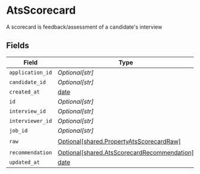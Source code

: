 # AtsScorecard

A scorecard is feedback/assessment of a candidate's interview


## Fields

| Field                                                                                                | Type                                                                                                 | Required                                                                                             | Description                                                                                          |
| ---------------------------------------------------------------------------------------------------- | ---------------------------------------------------------------------------------------------------- | ---------------------------------------------------------------------------------------------------- | ---------------------------------------------------------------------------------------------------- |
| `application_id`                                                                                     | *Optional[str]*                                                                                      | :heavy_minus_sign:                                                                                   | N/A                                                                                                  |
| `candidate_id`                                                                                       | *Optional[str]*                                                                                      | :heavy_minus_sign:                                                                                   | N/A                                                                                                  |
| `created_at`                                                                                         | [date](https://docs.python.org/3/library/datetime.html#date-objects)                                 | :heavy_minus_sign:                                                                                   | N/A                                                                                                  |
| `id`                                                                                                 | *Optional[str]*                                                                                      | :heavy_minus_sign:                                                                                   | N/A                                                                                                  |
| `interview_id`                                                                                       | *Optional[str]*                                                                                      | :heavy_minus_sign:                                                                                   | N/A                                                                                                  |
| `interviewer_id`                                                                                     | *Optional[str]*                                                                                      | :heavy_minus_sign:                                                                                   | N/A                                                                                                  |
| `job_id`                                                                                             | *Optional[str]*                                                                                      | :heavy_minus_sign:                                                                                   | N/A                                                                                                  |
| `raw`                                                                                                | [Optional[shared.PropertyAtsScorecardRaw]](undefined/models/shared/propertyatsscorecardraw.md)       | :heavy_check_mark:                                                                                   | N/A                                                                                                  |
| `recommendation`                                                                                     | [Optional[shared.AtsScorecardRecommendation]](undefined/models/shared/atsscorecardrecommendation.md) | :heavy_minus_sign:                                                                                   | N/A                                                                                                  |
| `updated_at`                                                                                         | [date](https://docs.python.org/3/library/datetime.html#date-objects)                                 | :heavy_minus_sign:                                                                                   | N/A                                                                                                  |